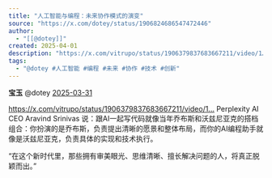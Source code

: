 ```yaml
---
title: "人工智能与编程：未来协作模式的演变"
source: "https://x.com/dotey/status/1906824686547472446"
author:
  - "[[@dotey]]"
created: 2025-04-01
description: "https://x.com/vitrupo/status/1906379837683667211/video/1… Perplexity AI CEO Aravind Srinivas 说：跟AI一起写代码就像当年乔布斯和沃兹尼亚克的搭档组合：你扮演的是乔布斯，负责提出清晰的愿景"
tags:
  - "@dotey #人工智能 #编程 #未来 #协作 #技术 #创新"
---
```

**宝玉** @dotey [2025-03-31](https://x.com/dotey/status/1906824686547472446)

https://x.com/vitrupo/status/1906379837683667211/video/1… Perplexity AI CEO Aravind Srinivas 说：跟AI一起写代码就像当年乔布斯和沃兹尼亚克的搭档组合：你扮演的是乔布斯，负责提出清晰的愿景和整体布局，而你的AI编程助手就像是沃兹尼亚克，负责具体的实现和技术执行。

“在这个新时代里，那些拥有审美眼光、思维清晰、擅长解决问题的人，将真正脱颖而出。”
